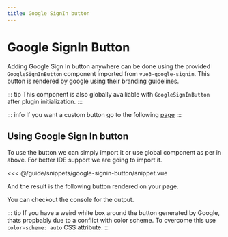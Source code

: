 ```yaml
---
title: Google SignIn button
---
```


# Google SignIn Button

Adding Google Sign In button anywhere can be done using the provided `GoogleSignInButton` component imported from `vue3-google-signin`.
This button is rendered by google using their branding guidelines.

::: tip
This component is also globally availiable with `GoogleSignInButton` after plugin initialization.
:::

::: info
If you want a custom button go to the following [page](/guide/creating-custom-buttons.md)
:::


## Using Google Sign In button

To use the button we can simply import it or use global component as per in above. 
For better IDE support we are going to import it.

<<< @/guide/snippets/google-signin-button/snippet.vue

And the result is the following button rendered on your page.

<script setup lang="ts">
// handle success event
const handleLoginSuccess = (response) => {
  console.log("Login successful", response);
  const { credential } = response
  console.log("Access Token", credential);
};

// handle an error event
const handleLoginError = () => {
  console.error("Login failed");
};
</script>

<ClientOnly>
<div class="demo" :style="{ 'color-scheme': 'auto' }">
  <GoogleSignInButton
    @success="handleLoginSuccess"
    @error="handleLoginError"
  ></GoogleSignInButton>
</div>
</ClientOnly>

You can checkout the console for the output.

::: tip
If you have a weird white box around the button generated by Google, thats propbably due to a conflict with color scheme.
To overcome this use `color-scheme: auto` CSS attribute.
:::
